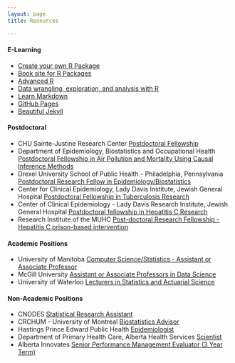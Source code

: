 ```yaml
---
layout: page
title: Resources

---
```


#### E-Learning ####

  * [Create your own R Package](http://web.mit.edu/insong/www/pdf/rpackage_instructions.pdf)
  * [Book site for R Packages](http://r-pkgs.had.co.nz)
  * [Advanced R](http://adv-r.had.co.nz)
  * [Data wrangling, exploration, and analysis with R](http://stat545.com)
  * [Learn Markdown](http://www.markdowntutorial.com/)
  * [GitHub Pages](https://pages.github.com/)
  * [Beautiful Jekyll](http://deanattali.com/beautiful-jekyll/)
  
  
#### Postdoctoral ####  

 * CHU Sainte-Justine Research Center [Postdoctoral Fellowship](https://www.mcgill.ca/epi-biostat-occh/files/epi-biostat-occh/aberard-pdf-offre_en.pdf)
 * Department of Epidemiology, Biostatistics and Occupational Health [Postdoctoral Fellowship in Air Pollution and Mortality Using Causal Inference Methods](https://www.mcgill.ca/epi-biostat-occh/files/epi-biostat-occh/postdoctoral_opening_-_canchec2.pdf)
 * Drexel University School of Public Health - Philadelphia, Pennsylvania [Postdoctoral Research Fellow in Epidemiology/Biostatistics](https://www.mcgill.ca/epi-biostat-occh/files/epi-biostat-occh/postdoctoral_fellow_-epi-biost-philadelphia_pa_2018_v4.pdf)
 * Center for Clinical Epidemiology, Lady Davis Institute, Jewish General Hospital [Postdoctoral Fellowship in Tuberculosis Research](https://www.mcgill.ca/epi-biostat-occh/files/epi-biostat-occh/tb_ad-en_2018_06_01_ecj.pdf)
 * Center of Clinical Epidemiology - Lady Davis Research Institute, Jewish General Hospital [Postdoctoral fellowship in Hepatitis C Research](https://www.mcgill.ca/epi-biostat-occh/files/epi-biostat-occh/hepc_ad-en_2018_06_01_ecj.pdf)
 * Research Institute of the MUHC [Post-doctoral Research Fellowship - Hepatitis C prison-based intervention](https://www.mcgill.ca/epi-biostat-occh/files/epi-biostat-occh/beyond_prison_walls_job_posting_post-doctoral_fellowship_2018-05-17.pdf)
  

#### Academic Positions ####

*  University of Manitoba [Computer Science/Statistics - Assistant or Associate Professor](https://umanitoba.ca/statistics/notices/employment/2018/7/12/assistant-professor-position/)
*  McGill University [Assistant or Associate Professors in Data Science](https://www.mcgill.ca/epi-biostat-occh/files/epi-biostat-occh/assistant_or_associate_professors_in_data_science_umanitoba.pdf)
*  University of Waterloo [Lecturers in Statistics and Actuarial Science](https://www.mcgill.ca/epi-biostat-occh/files/epi-biostat-occh/lecturer_2018.pdf)


#### Non-Academic Positions ####

* CNODES [Statistical Research Assistant](https://www.mcgill.ca/epi-biostat-occh/files/epi-biostat-occh/statistical_research_assistant_job_description_-_2018.pdf)
* CRCHUM - University of Montreal [Biostatistics Advisor](https://www.mcgill.ca/epi-biostat-occh/files/epi-biostat-occh/biostatistician.pdf)
* Hastings Prince Edward Public Health [Epidemiologist](https://www.mcgill.ca/epi-biostat-occh/files/epi-biostat-occh/18.14_epidemiologist.pdf)
* Department of Primary Health Care, Alberta Health Services [Scientist](https://www.mcgill.ca/epi-biostat-occh/files/epi-biostat-occh/scientist_-_edited_posting_2018_05_16.pdf)
* Alberta Innovates [Senior Performance Management Evaluator (3 Year Term)](https://www.mcgill.ca/epi-biostat-occh/files/epi-biostat-occh/senior_evaluator_3_years_may_2018.pdf)



   
